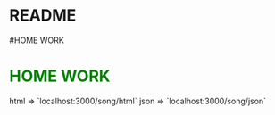 # README
#HOME WORK
<h1><span style="color: green">HOME WORK</span></h1>
html => `localhost:3000/song/html`
json => `localhost:3000/song/json`

